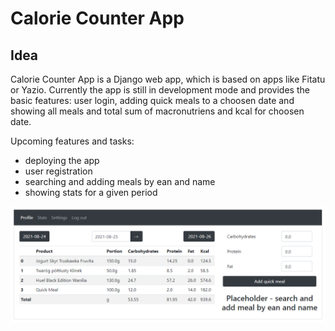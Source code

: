 # Calorie Counter App

## Idea
Calorie Counter App is a Django web app, which is based on apps like Fitatu or Yazio. 
Currently the app is still in development mode and provides the basic features: user login, 
adding quick meals to a choosen date and showing all meals and total sum of macronutriens and kcal for choosen date.

Upcoming features and tasks:
- deploying the app
- user registration
- searching and adding meals by ean and name
- showing stats for a given period

![Alt text](images/example.png?raw=true "example.png")


